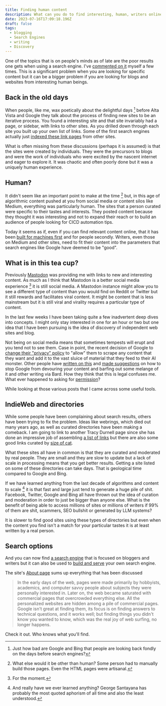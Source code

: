 ```yaml
---
title: Finding human content
description: What can you do to find interesting, human, writers online given how bad search tools are?
date: 2023-07-16T17:09:18.196Z
draft: false
tags:
  - blogging
  - Search Engines
  - writing
  - Discovery
---
```


One of the topics that is on people's minds as of late are the poor results one gets when using a search engine. I've [commented on it](/tags/search-engines/) myself a few times. This is a significant problem when you are looking for specific content but it can be a bigger problem if you are looking for blogs and websites from interesting human beings.

## Back in the old days

When people, like me, wax poetically about the delightful days [^1] before Alta Vista and Google they talk about the process of finding new sites to be an iterative process. You found a interesting site and that site invariably had a page, or sidebar, with links to other sites. As you drilled down through each site you built up your own list of links. Some of the first search engines actually just [indexed these link pages](https://en.wikipedia.org/wiki/Yahoo!_Search) from other sites. 

What is often missing from these discussions (perhaps it is assumed) is that the sites were created by individuals. They were the precursors to blogs and were the work of individuals who were excited by the nascent internet and eager to explore it. It was chaotic and often poorly done but it was a uniquely human experience. 

## Human?

It didn't seem like an important point to make at the time [^2] but, in this age of algorithmic content pushed at you from social media or content silos like Medium, everything was particularly human. The sites that a person curated were specific to their tastes and interests. They posted content because they thought it was interesting and not to expand their reach or to build an audience of people looking for CICD automation tips. 

Today it seems as if, even if you can find relevant content online, that it has been [built for machines first](https://search.brave.com/search?q=shops%20writing%20content%20for%20search%20engines) and for people secondly. Writers, even those on Medium and other sites, need to fit their content into the parameters that search engines like Google have deemed to be "good".

## What is in this tea cup?

Previously [Mastodon](/posts/mastodon/) was providing me with links to new and interesting content. As much as I think that Mastodon is a better social media experience [^3] it is still social media. A Mastodon instance might allow you to see a different type of content than you would find on Reddit or Twitter but it still rewards and facilitates viral content. It might be content that is less mainstream but it is still viral and virality requires a particular type of content. 

In the last few weeks I have been taking quite a few inadvertent deep dives into concepts. I might only stay interested in one for an hour or two but one idea that I have been pursuing is the idea of discovery of independent web sites and blog. 

Not being on social media means that sometimes tempests will erupt and you tend not to see them. Case in point, the recent decision of Google to [change their "privacy" policy](https://gizmodo.com/google-says-itll-scrape-everything-you-post-online-for-1850601486) to "allow" them to scrape any content that they want and add it to the vast sluice of material that they feed to their AI monster. Other people have [written on this](https://tracydurnell.com/2023/07/07/the-next-big-theft/) and [made suggestions](https://tracydurnell.com/2023/07/11/pulling-my-site-from-google-over-ai-training/) on how to stop Google from devouring your content and barfing out some melange of it and other writing via Bard. How they think that this is legal confuses me. What ever happened to asking for [permission](https://adactio.com/journal/20315)?

While looking at those various posts that I came across some useful tools.

## IndieWeb and directories

While some people have been complaining about search results, others have been trying to fix the problem. Ideas like webrings, which died out many years ago, as well as curated directories have been making a comeback. I am going to link to another Tracy Durnell page since she has done an impressive job of assembling [a list of links](https://tracydurnell.com/2021/10/05/indieweb-discovery/) but there are also some good links curated by [size of cat](https://sizeof.cat/post/website-discovery/).

What these sites all have in common is that they are curated and moderated by real people. They are small and they are slow to update but a lack of scale in processing means that you get better results. Getting a site listed on some of these directories can take days. That is geological time compared to Google and Bing. 

If we have learned anything from the last decade of algorithms and content to scale [^4] it is that fast and large just tend to generate a huge pile of shit. Facebook, Twitter, Google and Bing all have thrown out the idea of curation and moderation in order to just be bigger than anyone else.  What is the benefit of being able to access millions of sites or millions of writers if 99% of them are shit, scammers, SEO bullshit or generated by LLM systems?

It is slower to find good sites using these types of directories but even when the content you find isn't a match for your particular tastes it is at least written by a real person. 

## Search options

And you can now find [a search engine](http://wiby.me) that is focused on bloggers and writers but it can also be used to [build and serve](http://wiby.me/about/guide.html) your own search engine. 

The site's [About page](http://wiby.me/about/) sums up everything that has been discussed

> In the early days of the web, pages were made primarily by hobbyists, academics, and computer savvy people about subjects they were personally interested in. Later on, the web became saturated with commercial pages that overcrowded everything else. All the personalized websites are hidden among a pile of commercial pages. Google isn't great at finding them, its focus is on finding answers to technical questions, and it works well; but finding things you didn't know you wanted to know, which was the real joy of web surfing, no longer happens.

Check it out. Who knows what you'll find. 


[^1]: Just how bad are Google and Bing that people are looking back fondly on the days before search engines? 

[^2]: What else would it be other than human? Some person had to manually build those pages. Even the HTML pages were artisanal. 

[^3]: For the moment.

[^4]: And really have we ever learned anything? George Santayana has probably the most quoted aphorism of all time and also the least understood. 